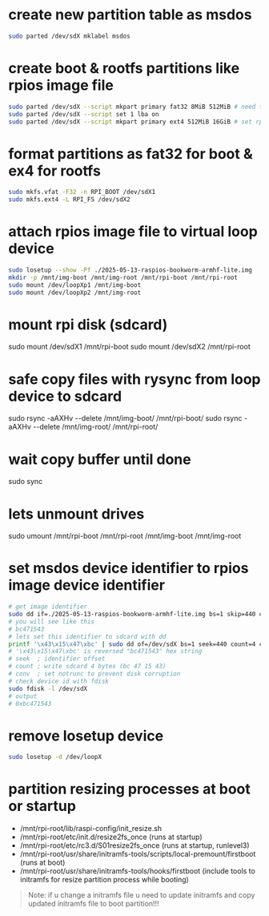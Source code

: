 # create new partition table as msdos
```bash
sudo parted /dev/sdX mklabel msdos
```
# create boot & rootfs partitions like rpios image file
```bash
sudo parted /dev/sdX --script mkpart primary fat32 8MiB 512MiB # need to ~100mb for boot files
sudo parted /dev/sdX --script set 1 lba on
sudo parted /dev/sdX --script mkpart primary ext4 512MiB 16GiB # set rpi rootfs partition size
```

# format partitions as fat32 for boot & ex4 for rootfs
```bash
sudo mkfs.vfat -F32 -n RPI_BOOT /dev/sdX1
sudo mkfs.ext4 -L RPI_FS /dev/sdX2
```

# attach rpios image file to virtual loop device
```bash
sudo losetup --show -Pf ./2025-05-13-raspios-bookworm-armhf-lite.img
mkdir -p /mnt/img-boot /mnt/img-root /mnt/rpi-boot /mnt/rpi-root
sudo mount /dev/loopXp1 /mnt/img-boot
sudo mount /dev/loopXp2 /mnt/img-root
```
# mount rpi disk (sdcard)
sudo mount /dev/sdX1 /mnt/rpi-boot
sudo mount /dev/sdX2 /mnt/rpi-root

# safe copy files with rysync from loop device to sdcard 
sudo rsync -aAXHv --delete /mnt/img-boot/ /mnt/rpi-boot/
sudo rsync -aAXHv --delete /mnt/img-root/ /mnt/rpi-root/

# wait copy buffer until done
sudo sync

# lets unmount drives 
sudo umount /mnt/rpi-boot /mnt/rpi-root /mnt/img-boot /mnt/img-root

# set msdos device identifier to rpios image device identifier 
```bash
# get image identifier
sudo dd if=./2025-05-13-raspios-bookworm-armhf-lite.img bs=1 skip=440 count=4 status=none | od -An -tx4
# you will see like this
# bc471543
# lets set this identifier to sdcard with dd
printf '\x43\x15\x47\xbc' | sudo dd of=/dev/sdX bs=1 seek=440 count=4 conv=notrunc
# '\x43\x15\x47\xbc' is reversed "bc471543" hex string
# seek  ; identifier offset
# count ; write sdcard 4 bytes (bc 47 15 43)
# conv  ; set notrunc to prevent disk corruption
# check device id with fdisk
sudo fdisk -l /dev/sdX
# output
# 0xbc471543
```

# remove losetup device
```bash
sudo losetup -d /dev/loopX
```

# partition resizing processes at boot or startup
- /mnt/rpi-root/lib/raspi-config/init_resize.sh   
- /mnt/rpi-root/etc/init.d/resize2fs_once (runs at startup)
- /mnt/rpi-root/etc/rc3.d/S01resize2fs_once (runs at startup, runlevel3)
- /mnt/rpi-root/usr/share/initramfs-tools/scripts/local-premount/firstboot (runs at boot)
- /mnt/rpi-root/usr/share/initramfs-tools/hooks/firstboot (include tools to initramfs for resize partition process while booting)
> Note: if u change a initramfs file u need to update initramfs and copy updated initramfs file to boot partition!!! 
